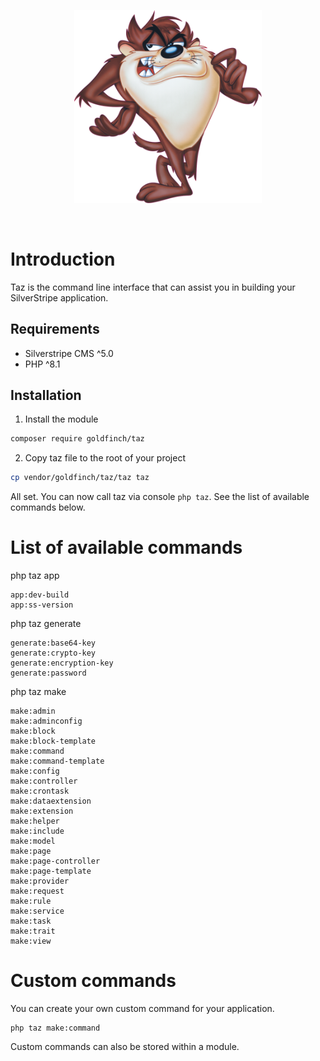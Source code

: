 <p align="center">
  <img width="300" src="https://raw.githubusercontent.com/goldfinch/taz/main/taz.png" alt="Taz">
</p>
<br/>

# Introduction

Taz is the command line interface that can assist you in building your SilverStripe application.

## Requirements

* Silverstripe CMS ^5.0
* PHP ^8.1

## Installation

1. Install the module

```bash
composer require goldfinch/taz
```


2. Copy taz file to the root of your project

```bash
cp vendor/goldfinch/taz/taz taz
```

All set. You can now call taz via console ```php taz```. See the list of available commands below.


# List of available commands

php taz app
```
app:dev-build     
app:ss-version
```

php taz generate
```
generate:base64-key
generate:crypto-key
generate:encryption-key
generate:password
```

php taz make
```
make:admin
make:adminconfig
make:block
make:block-template
make:command
make:command-template
make:config
make:controller
make:crontask
make:dataextension
make:extension
make:helper
make:include
make:model
make:page
make:page-controller
make:page-template
make:provider
make:request
make:rule
make:service
make:task
make:trait
make:view
```

# Custom commands

You can create your own custom command for your application.

```
php taz make:command
```

Custom commands can also be stored within a module. 
